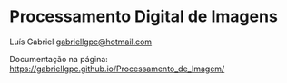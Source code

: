 # Processamento Digital de Imagens

Luís Gabriel <gabriellgpc@hotmail.com>

Documentação na página: https://gabriellgpc.github.io/Processamento_de_Imagem/
